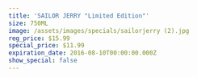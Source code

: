 ```yaml
---
title: 'SAILOR JERRY "Limited Edition"'
size: 750ML
image: /assets/images/specials/sailorjerry (2).jpg
reg_price: $15.99
special_price: $11.99
expiration_date: 2016-08-10T00:00:00.000Z
show_special: false
---
```



